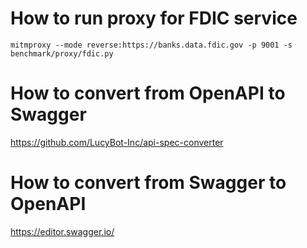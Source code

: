 # How to run proxy for FDIC service

```
mitmproxy --mode reverse:https://banks.data.fdic.gov -p 9001 -s benchmark/proxy/fdic.py
```

# How to convert from OpenAPI to Swagger

https://github.com/LucyBot-Inc/api-spec-converter

# How to convert from Swagger to OpenAPI

https://editor.swagger.io/